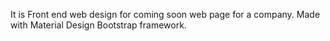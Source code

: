 It is Front end web design for coming soon web page for a company. Made with Material Design Bootstrap framework.
